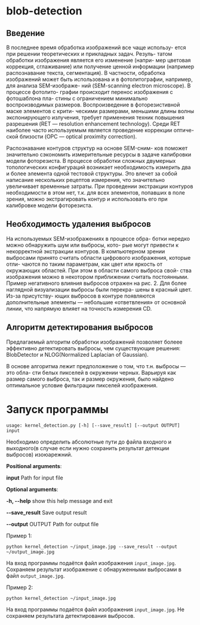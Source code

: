 # blob-detection

## Введение
В последнее время обработка изображений все чаще использу- ется при решении теоретических и прикладных задач. Резуль- татом обработки изображения является его изменение (напри- мер цветовая коррекция, сглаживание) или получение ценной информации (например распознавание текста, сегментация). В частности, обработка изображений может быть использована и в фотолитографии, например, для анализа SEM-изображе- ний (SEM-scanning electron microscope). В процессе фотолито- графии происходит перенос изображения с фотошаблона пла- стины с ограничением минимально воспроизводимых размеров. Воспроизведение в фоторезистивной маске элементов с крити- ческими размерами, меньшими длины волны экспонирующего излучения, требует применения техник повышения разрешения (RET — resolution enhancement technology). Среди RET наиболее часто используемым является проведение коррекции оптиче- ской близости (OPC — optical proximity correction).

Распознавание контуров структур на основе SEM-сним- ков поможет значительно сэкономить измерительные ресурсы в задаче калибровки модели фоторезиста. В процессе обработки сложных двумерных топологических конфигураций возникает необходимость измерить два и более элемента одной тестовой структуры. Это влечет за собой написание нескольких рецептов измерения, что значительно увеличивает временные затраты. При проведении экстракции контуров необходимости в этом нет, т.к. для всех элементов, попавших в поле зрения, можно экстрагировать контур и использовать его при калибровке модели фоторезиста.

## Необходимость удаления выбросов
На используемых SEM-изображениях в процессе обра- ботки нередко можно обнаружить шум или выбросы, кото- рые могут привести к некорректной экстракции контуров. В компьютерном зрении выбросами принято считать области цифрового изображения, которые отли- чаются по таким параметрам, как цвет или яркость от окружающих областей. При этом в области самого выброса свой- ства изображения можно в некотором приближении считать постоянными. Пример негативного влияния выбросов отражен на рис. 2. Для более наглядной визуализации выбросы были перекра- шены в красный цвет. Из-за присутству- ющих выбросов в контуре появляются дополнительные элементы — небольшие «ответвления» от основной линии, что напрямую влияет на точность измерения CD.


## Алгоритм детектирования выбросов
Предлагаемый алгоритм обработки изображений позволяет болеее эффективно детектировать выбросы, чем существующие решения: BlobDetector и NLOG(Normalized Laplacian of Gaussian). 

В основе алгоритма лежит предположение о том, что т.н. выбросы — это обла- сти белых пикселей в окружении черных. Варьируя как размер самого выброса, так и размер окружения, было найдено оптимальное условие фильтрации пикселей изображения.


# Запуск программы

`usage: kernel_detection.py [-h] [--save_result] [--output OUTPUT] input`

Необходимо определить абсолютные пути до файла входного и выходного(в случае если нужно сохранить результат детекции выбросов) изоюарежний.

**Positional arguments**:

  **input**            Path for input file

**Optional arguments**:

 **-h, --help**       show this help message and exit
  
  **--save_result**    Save output result
  
  **--output** OUTPUT  Path for output file

  Пример 1:
  ```
python kernel_detection ~/input_image.jpg --save_result --output ~/output_image.jpg
```
На вход программы подаётся файл изображения `input_image.jpg`. Сохраняем результат изображение с обнаруженными выбросами в файл `output_image.jpg`.

Пример 2:
  ```
python kernel_detection ~/input_image.jpg 
```
На вход программы подаётся файл изображения `input_image.jpg`. Не сохраняем результата детектирования выбросов.










